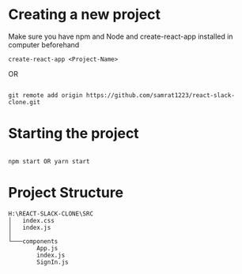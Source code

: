 # Creating a new project

Make sure you have npm and Node and create-react-app installed in computer beforehand

```
create-react-app <Project-Name>

```  
OR

```

git remote add origin https://github.com/samrat1223/react-slack-clone.git

```


# Starting the project 

```

npm start OR yarn start

```

# Project Structure

```
H:\REACT-SLACK-CLONE\SRC
│   index.css
│   index.js
│
└───components
        App.js
        index.js
        SignIn.js

```